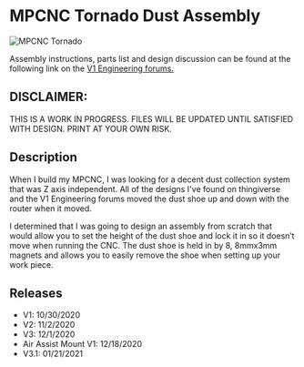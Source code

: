 # MPCNC Tornado Dust Assembly

![MPCNC Tornado](https://austinoneil.com/aoneil/mpcnc-tornado/-/raw/master/V3/IMG_20201130_174338_1_30.jpg "MPCNC Tornado")

Assembly instructions, parts list and design discussion can be found at the following link on the [V1 Engineering forums.](https://forum.v1e.com/t/mpcnc-primo-tornado-z-independent-dust-collection/22054/1
)

## DISCLAIMER: 
THIS IS A WORK IN PROGRESS. FILES WILL BE UPDATED UNTIL SATISFIED WITH DESIGN. PRINT AT YOUR OWN RISK.

## Description
When I build my MPCNC, I was looking for a decent dust collection system that was Z axis independent. All of the designs I've found on thingiverse and the V1 Engineering forums moved the dust shoe up and down with the router when it moved. 

I determined that I was going to design an assembly from scratch that would allow you to set the height of the dust shoe and lock it in so it doesn’t move when running the CNC. The dust shoe is held in by 8, 8mmx3mm magnets and allows you to easily remove the shoe when setting up your work piece.

## Releases
* V1: 10/30/2020
* V2: 11/2/2020
* V3: 12/1/2020
* Air Assist Mount V1: 12/18/2020
* V3.1: 01/21/2021

